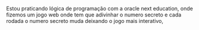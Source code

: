 Estou praticando lógica de programação com a oracle next education, onde fizemos um jogo web onde tem que adivinhar o numero secreto
e cada rodada o numero secreto muda deixando o jogo mais interativo,
 

